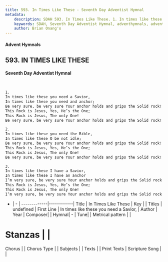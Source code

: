 ```yaml
---
title: 593. In Times Like These - Seventh Day Adventist Hymnal
metadata:
    description: SDAH 593. In Times Like These. 1. In times like these you need a Savior, In times like these you need and anchor; Be very sure, be very sure Your anchor holds and grips the Solid rock! This Rock is Jesus, Yes, He’s the One; This Rock is Jesus, The only One! Be very sure, be very sure Your anchor holds and grips the Solid rock!
    keywords: SDAH, Seventh Day Adventist Hymnal, adventhymnals, advent hymnals, In Times Like These, In times like these you need a Savior, 
    author: Brian Onang'o
---
```


#### Advent Hymnals
## 593. IN TIMES LIKE THESE
#### Seventh Day Adventist Hymnal

```txt


1.
In times like these you need a Savior,
In times like these you need and anchor;
Be very sure, be very sure Your anchor holds and grips the Solid rock!
This Rock is Jesus, Yes, He’s the One;
This Rock is Jesus, The only One!
Be very sure, be very sure Your anchor holds and grips the Solid rock!

2.
In times like these you need the Bible,
In times like these O be not idle;
Be very sure, be very sure Your anchor holds and grips the Solid rock!
This Rock is Jesus, Yes, He’s the One;
This Rock is Jesus, The only One!
Be very sure, be very sure Your anchor holds and grips the Solid rock!

3.
In times like these I have a Savior,
In times like these I have an anchor
I’m very sure, be very sure Your anchor holds and grips the Solid rock!
This Rock is Jesus, Yes, He’s the One;
This Rock is Jesus, The only One!
I’m very sure, be very sure Your anchor holds and grips the Solid rock!


```

- |   -  |
-------------|------------|
Title | In Times Like These |
Key |  |
Titles | undefined |
First Line | In times like these you need a Savior, |
Author | 
Year | 
Composer|  |
Hymnal|  - |
Tune|  |
Metrical pattern | |
# Stanzas |  |
Chorus |  |
Chorus Type |  |
Subjects |  |
Texts |  |
Print Texts | 
Scripture Song |  |
  
